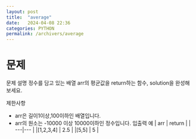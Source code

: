 ```yaml
---
layout: post
title:  "average"
date:   2024-04-08 22:36
categories: PYTHON
permalink: /archivers/average
---
```


# 문제

문제 설명
정수를 담고 있는 배열 arr의 평균값을 return하는 함수, solution을 완성해보세요.

제한사항
- arr은 길이1이상,100이하인 배열입니다.
- arr의 원소는 -10000 이상 10000이하인 정수입니다.
입출력 예
| arr | return |
| ---|--- |
|[1,2,3,4] | 2.5  |
|[5,5] | 5  |
